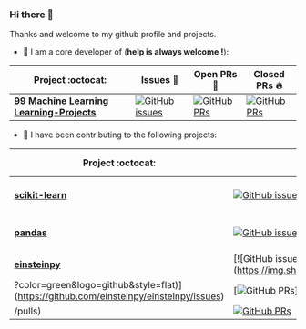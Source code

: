 ### Hi there 👋

Thanks and welcome to my github profile and projects. 

- 🔭 I am a core developer of (**help is always welcome !**):


|      Project :octocat:   |     Issues :bug:   | Open PRs :bell:  | Closed PRs :fire:  |
|-------------|-------------------|---|---|
| [**99 Machine Learning Learning-Projects**](https://github.com//gimseng/99-ML-Learning-Projects/) | [![GitHub issues](https://img.shields.io/github/issues/gimseng/99-ML-Learning-Projects?color=green&logo=github&style=flat)](https://github.com/gimseng/99-ML-Learning-Projects/issues)| [![GitHub PRs](https://img.shields.io/github/issues-pr/gimseng/99-ML-Learning-Projects?style=flat&logo=github)](https://github.com/gimseng/99-ML-Learning-Projects/pulls) | [![GitHub PRs](https://img.shields.io/github/issues-pr-closed/gimseng/99-ML-Learning-Projects?style=flat&color=critical&logo=github)](https://github.com/gimseng/99-ML-Learning-Projects/pulls?q=is%3Apr+is%3Aclosed)  |


- 👯 I have been contributing to the following projects:


|      Project :octocat:   |     Issues :bug:   | Open PRs :bell:  | Closed PRs :fire:  |
|-------------|-------------------|---|---|
| [**scikit-learn**](https://github.com/scikit-learn/scikit-learn) | [![GitHub issues](https://img.shields.io/github/issues/scikit-learn/scikit-learn?color=green&logo=github&style=flat)](https://github.com/scikit-learn/scikit-learn/issues)| [![GitHub PRs](https://img.shields.io/github/issues-pr/scikit-learn/scikit-learn?style=flat&logo=github)](https://github.com/scikit-learn/scikit-learn/pulls) | [![GitHub PRs](https://img.shields.io/github/issues-pr-closed/scikit-learn/scikit-learn?style=flat&color=critical&logo=github)](https://github.com/scikit-learn/scikit-learn/pulls?q=is%3Apr+is%3Aclosed)  
| [**pandas**](https://github.com/pandas-dev/pandas) | [![GitHub issues](https://img.shields.io/github/issues/pandas-dev/pandas?color=green&logo=github&style=flat)](https://github.com/pandas-dev/pandas/issues)| [![GitHub PRs](https://img.shields.io/github/issues-pr/pandas-dev/pandas?style=flat&logo=github)](https://github.com/pandas-dev/pandas/pulls) | [![GitHub PRs](https://img.shields.io/github/issues-pr-closed/pandas-dev/pandas?style=flat&color=critical&logo=github)](https://github.com/pandas-dev/pandas/pulls?q=is%3Apr+is%3Aclosed)  
| [**einsteinpy**](https://github.com/einsteinpy/einsteinpy) | [![GitHub issues](https://img.shields.io/github/issues/einsteinpy/einsteinpy
?color=green&logo=github&style=flat)](https://github.com/einsteinpy/einsteinpy/issues)| [![GitHub PRs](https://img.shields.io/github/issues-pr/einsteinpy/einsteinpy?style=flat&logo=github)](https://github.com/einsteinpy/einsteinpy
/pulls) | [![GitHub PRs](https://img.shields.io/github/issues-pr-closed/einsteinpy/einsteinpy?style=flat&color=critical&logo=github)](https://github.com/pandas-dev/pandas/pulls?q=is%3Apr+is%3Aclosed)  |

<!--
Here are some ideas to get you started:

- 🔭 I’m currently working on ...
- 🌱 I’m currently learning ...
- 👯 I’m looking to collaborate on ...
- 🤔 I’m looking for help with ...
- 💬 Ask me about ...
- 📫 How to reach me: ...
- 😄 Pronouns: ...
- ⚡ Fun fact: ...

-->

